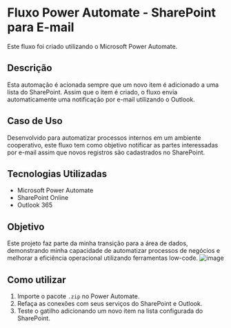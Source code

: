 # Fluxo Power Automate - SharePoint para E-mail

Este fluxo foi criado utilizando o Microsoft Power Automate.

## Descrição

Esta automação é acionada sempre que um novo item é adicionado a uma lista do SharePoint. Assim que o item é criado, o fluxo envia automaticamente uma notificação por e-mail utilizando o Outlook.

## Caso de Uso

Desenvolvido para automatizar processos internos em um ambiente cooperativo, este fluxo tem como objetivo notificar as partes interessadas por e-mail assim que novos registros são cadastrados no SharePoint.

## Tecnologias Utilizadas

- Microsoft Power Automate  
- SharePoint Online  
- Outlook 365

## Objetivo

Este projeto faz parte da minha transição para a área de dados, demonstrando minha capacidade de automatizar processos de negócios e melhorar a eficiência operacional utilizando ferramentas low-code.
![image](https://github.com/user-attachments/assets/86703d95-ef9c-4fee-8d36-5b6dabb6a3d8)

## Como utilizar

1. Importe o pacote `.zip` no Power Automate.  
2. Refaça as conexões com seus serviços do SharePoint e Outlook.  
3. Teste o gatilho adicionando um novo item na lista configurada do SharePoint.
